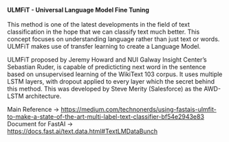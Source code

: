 __ULMFiT - Universal Language Model Fine Tuning__ <br> <br>
This method is one of the latest developments in the field of text classification in the hope that we can classify text much better. This concept focuses on understanding language rather than just text or words. ULMFiT makes use of transfer learning to create a Language Model.

ULMFiT proposed by Jeremy Howard and NUI Galway Insight Center’s Sebastian Ruder, is capable of predicticting next word in the sentence based on unsupervised learning of the WikiText 103 corpus. It uses multiple LSTM layers, with dropout applied to every layer which the secret behind this method. This was developed by Steve Merity (Salesforce) as the AWD-LSTM architecture.

Main Reference -> https://medium.com/technonerds/using-fastais-ulmfit-to-make-a-state-of-the-art-multi-label-text-classifier-bf54e2943e83
Document for FastAI -> https://docs.fast.ai/text.data.html#TextLMDataBunch
